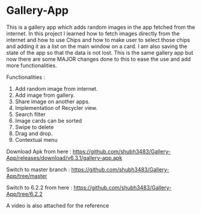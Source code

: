# Gallery-App

This is a gallery app which adds random images in the app fetched from the internet. In this project I learned how to fetch images directly from the internet and how to use Chips and how to make user to select those chips and adding it as a list on the main window on a card. I am also saving the state of the app so that the data is not lost. This is the same gallery app but now there are some MAJOR changes done to this to ease the use and add more functionalities.

Functionalities : 
1) Add random image from internet.
2) Add image from gallery.
3) Share image on another apps.
4) Implementation of Recycler view.
5) Search filter
6) Image cards can be sorted
7) Swipe to delete
8) Drag and drop.
9) Contextual menu

Download Apk from here : https://github.com/shubh3483/Gallery-App/releases/download/v6.3.1/gallery-app.apk

Switch to master branch : https://github.com/shubh3483/Gallery-App/tree/master

Switch to 6.2.2 from here : https://github.com/shubh3483/Gallery-App/tree/6.2.2

A video is also attached for the reference 



